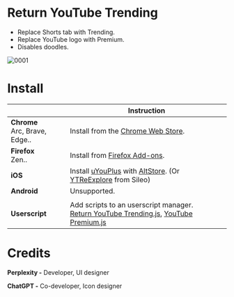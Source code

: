 # Return YouTube Trending
- Replace Shorts tab with Trending.
- Replace YouTube logo with Premium.
- Disables doodles.

![0001](https://github.com/user-attachments/assets/9502d734-2a7c-45f4-a218-66fbfaf6fd02)


# Install

|  | Instruction |
|---|---|
| **Chrome** <br>Arc, Brave, Edge.. | Install from the [Chrome Web Store](https://chromewebstore.google.com/detail/return-youtube-trending/apcbkpnopnnjaegbhnmcimmnlmmbolai). |
| **Firefox** <br>Zen.. | Install from [Firefox Add-ons](https://addons.mozilla.org/firefox/addon/return-youtube-trending/). |
| **iOS** | Install [uYouPlus](https://github.com/qnblackcat/uYouPlus) with [AltStore](https://altstore.io/). (Or [YTReExplore](https://github.com/PoomSmart/YTReExplore) from Sileo) |
| **Android** | Unsupported. |
|  |  |
| **Userscript** | Add scripts to an userscript manager.<br>[Return YouTube Trending.js](https://raw.githubusercontent.com/Dr-Sauce/ReturnYouTubeTrending/refs/heads/main/Return%20YouTube%20Trending.js), [YouTube Premium.js](https://raw.githubusercontent.com/Dr-Sauce/ReturnYouTubeTrending/refs/heads/main/YouTube%20Premium.js) |

# Credits
**Perplexity -** Developer, UI designer

**ChatGPT -** Co-developer, Icon designer
